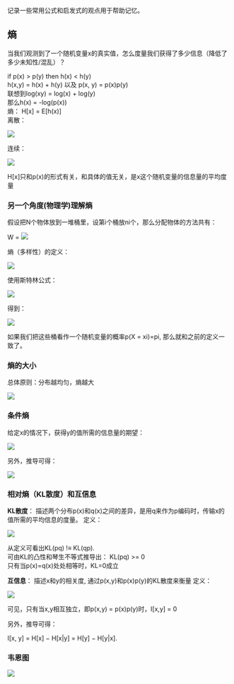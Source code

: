 记录一些常用公式和启发式的观点用于帮助记忆。
## 熵
当我们观测到了一个随机变量x的真实值，怎么度量我们获得了多少信息（降低了多少未知性/混乱）？

if p(x) > p(y) then h(x) < h(y)   
h(x,y) = h(x) + h(y) 以及 p(x, y) = p(x)p(y)  
联想到log(xy) = log(x) + log(y)  
那么h(x) = -log(p(x))  
熵： H[x] = E[h(x)]   
离散： 

![](https://images-1256319930.cos.ap-shanghai.myqcloud.com/concreteEntropy.gif)

连续： 

![](https://images-1256319930.cos.ap-shanghai.myqcloud.com/CodeCogsEqn.gif)

H[x]只和p(x)的形式有关，和具体的值无关，是x这个随机变量的信息量的平均度量

### 另一个角度(物理学)理解熵
假设把N个物体放到一堆桶里，设第i个桶放ni个，那么分配物体的方法共有：

W = ![](https://images-1256319930.cos.ap-shanghai.myqcloud.com/bucketNObj.gif)

熵（多样性）的定义：

![](https://images-1256319930.cos.ap-shanghai.myqcloud.com/entropy_physics.gif)

使用斯特林公式：

![](https://images-1256319930.cos.ap-shanghai.myqcloud.com/stirling_eq.gif)

得到：

![](https://images-1256319930.cos.ap-shanghai.myqcloud.com/entropy_appro.gif)

如果我们把这些桶看作一个随机变量的概率p(X = xi)=pi, 那么就和之前的定义一致了。 
### 熵的大小
总体原则：分布越均匀，熵越大

![](https://images-1256319930.cos.ap-shanghai.myqcloud.com/entropy_values.PNG) 

### 条件熵
给定x的情况下，获得y的值所需的信息量的期望：

![](https://images-1256319930.cos.ap-shanghai.myqcloud.com/conditional_entro.png) 

另外，推导可得：

![](https://images-1256319930.cos.ap-shanghai.myqcloud.com/union_entro.png) 

### 相对熵（KL散度）和互信息
**KL散度**： 描述两个分布p(x)和q(x)之间的差异，是用q来作为p编码时，传输x的值所需的平均信息的度量。
定义：

![](https://images-1256319930.cos.ap-shanghai.myqcloud.com/kl_div.png)

从定义可看出KL(pq) !≡ KL(qp).  
可由KL的凸性和琴生不等式推导出： KL(pq) >= 0   
只有当p(x)=q(x)处处相等时，KL=0成立

**互信息**： 描述x和y的相关度, 通过p(x,y)和p(x)p(y)的KL散度来衡量
定义：

![](https://images-1256319930.cos.ap-shanghai.myqcloud.com/mutual_info.png)

可见，只有当x,y相互独立，即p(x,y) = p(x)p(y)时，I[x,y] = 0

另外，推导可得：  

I[x, y] = H[x] − H[x|y] = H[y] − H[y|x].

### 韦恩图

![](https://images-1256319930.cos.ap-shanghai.myqcloud.com/entropy_weyen.jpg)
